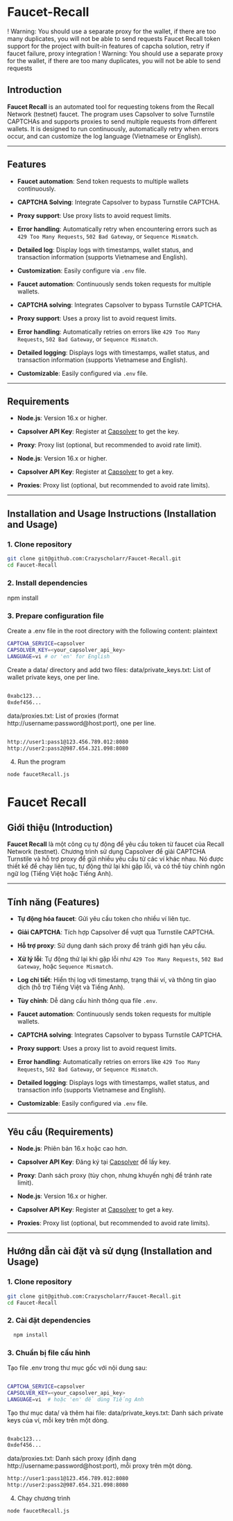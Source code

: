 # Faucet-Recall
! Warning: You should use a separate proxy for the wallet, if there are too many duplicates, you will not be able to send requests
Faucet Recall token support for the project with built-in features of capcha solution, retry if faucet failure, proxy integration
! Warning: You should use a separate proxy for the wallet, if there are too many duplicates, you will not be able to send requests
## Introduction

**Faucet Recall** is an automated tool for requesting tokens from the Recall Network (testnet) faucet. The program uses Capsolver to solve Turnstile CAPTCHAs and supports proxies to send multiple requests from different wallets. It is designed to run continuously, automatically retry when errors occur, and can customize the log language (Vietnamese or English).

---

## Features

- **Faucet automation**: Send token requests to multiple wallets continuously.

- **CAPTCHA Solving**: Integrate Capsolver to bypass Turnstile CAPTCHA.

- **Proxy support**: Use proxy lists to avoid request limits.

- **Error handling**: Automatically retry when encountering errors such as `429 Too Many Requests`, `502 Bad Gateway`, or `Sequence Mismatch`.

- **Detailed log**: Display logs with timestamps, wallet status, and transaction information (supports Vietnamese and English).

- **Customization**: Easily configure via `.env` file.

- **Faucet automation**: Continuously sends token requests for multiple wallets.
- **CAPTCHA solving**: Integrates Capsolver to bypass Turnstile CAPTCHA.
- **Proxy support**: Uses a proxy list to avoid request limits.
- **Error handling**: Automatically retries on errors like `429 Too Many Requests`, `502 Bad Gateway`, or `Sequence Mismatch`.
- **Detailed logging**: Displays logs with timestamps, wallet status, and transaction information (supports Vietnamese and English).
- **Customizable**: Easily configured via `.env` file.

---

## Requirements

- **Node.js**: Version 16.x or higher.
- **Capsolver API Key**: Register at [Capsolver](https://www.capsolver.com/) to get the key.
- **Proxy**: Proxy list (optional, but recommended to avoid rate limit).

- **Node.js**: Version 16.x or higher.
- **Capsolver API Key**: Register at [Capsolver](https://www.capsolver.com/) to get a key.
- **Proxies**: Proxy list (optional, but recommended to avoid rate limits).

---

## Installation and Usage Instructions (Installation and Usage)

### 1. Clone repository
```bash
git clone git@github.com:Crazyscholarr/Faucet-Recall.git
cd Faucet-Recall
```
### 2. Install dependencies
npm install
### 3. Prepare configuration file
Create a .env file in the root directory with the following content:
plaintext
```bash
CAPTCHA_SERVICE=capsolver
CAPSOLVER_KEY=<your_capsolver_api_key>
LANGUAGE=vi # or 'en' for English
```
Create a data/ directory and add two files:
data/private_keys.txt: List of wallet private keys, one per line.
```bash

0xabc123...
0xdef456...
```
data/proxies.txt: List of proxies (format http://username:password@host:port), one per line.
```bash

http://user1:pass1@123.456.789.012:8080
http://user2:pass2@987.654.321.098:8080
```
4. Run the program
```bash
node faucetRecall.js
```
# Faucet Recall


## Giới thiệu (Introduction)

**Faucet Recall** là một công cụ tự động để yêu cầu token từ faucet của Recall Network (testnet). Chương trình sử dụng Capsolver để giải CAPTCHA Turnstile và hỗ trợ proxy để gửi nhiều yêu cầu từ các ví khác nhau. Nó được thiết kế để chạy liên tục, tự động thử lại khi gặp lỗi, và có thể tùy chỉnh ngôn ngữ log (Tiếng Việt hoặc Tiếng Anh).


---

## Tính năng (Features)

- **Tự động hóa faucet**: Gửi yêu cầu token cho nhiều ví liên tục.
- **Giải CAPTCHA**: Tích hợp Capsolver để vượt qua Turnstile CAPTCHA.
- **Hỗ trợ proxy**: Sử dụng danh sách proxy để tránh giới hạn yêu cầu.
- **Xử lý lỗi**: Tự động thử lại khi gặp lỗi như `429 Too Many Requests`, `502 Bad Gateway`, hoặc `Sequence Mismatch`.
- **Log chi tiết**: Hiển thị log với timestamp, trạng thái ví, và thông tin giao dịch (hỗ trợ Tiếng Việt và Tiếng Anh).
- **Tùy chỉnh**: Dễ dàng cấu hình thông qua file `.env`.

- **Faucet automation**: Continuously sends token requests for multiple wallets.
- **CAPTCHA solving**: Integrates Capsolver to bypass Turnstile CAPTCHA.
- **Proxy support**: Uses a proxy list to avoid request limits.
- **Error handling**: Automatically retries on errors like `429 Too Many Requests`, `502 Bad Gateway`, or `Sequence Mismatch`.
- **Detailed logging**: Displays logs with timestamps, wallet status, and transaction info (supports Vietnamese and English).
- **Customizable**: Easily configured via `.env` file.

---

## Yêu cầu (Requirements)

- **Node.js**: Phiên bản 16.x hoặc cao hơn.
- **Capsolver API Key**: Đăng ký tại [Capsolver](https://www.capsolver.com/) để lấy key.
- **Proxy**: Danh sách proxy (tùy chọn, nhưng khuyến nghị để tránh rate limit).

- **Node.js**: Version 16.x or higher.
- **Capsolver API Key**: Register at [Capsolver](https://www.capsolver.com/) to get a key.
- **Proxies**: Proxy list (optional, but recommended to avoid rate limits).

---

## Hướng dẫn cài đặt và sử dụng (Installation and Usage)

### 1. Clone repository
```bash
git clone git@github.com:Crazyscholarr/Faucet-Recall.git
cd Faucet-Recall
```
### 2. Cài đặt dependencies
```bash
  npm install 
```
### 3. Chuẩn bị file cấu hình
Tạo file .env trong thư mục gốc với nội dung sau:
```bash

CAPTCHA_SERVICE=capsolver
CAPSOLVER_KEY=<your_capsolver_api_key>
LANGUAGE=vi  # hoặc 'en' để dùng Tiếng Anh
```
Tạo thư mục data/ và thêm hai file:
data/private_keys.txt: Danh sách private keys của ví, mỗi key trên một dòng.
```bash

0xabc123...
0xdef456...
```
data/proxies.txt: Danh sách proxy (định dạng http://username:password@host:port), mỗi proxy trên một dòng.

```bash
http://user1:pass1@123.456.789.012:8080
http://user2:pass2@987.654.321.098:8080
```
4. Chạy chương trình
```bash
node faucetRecall.js
```
